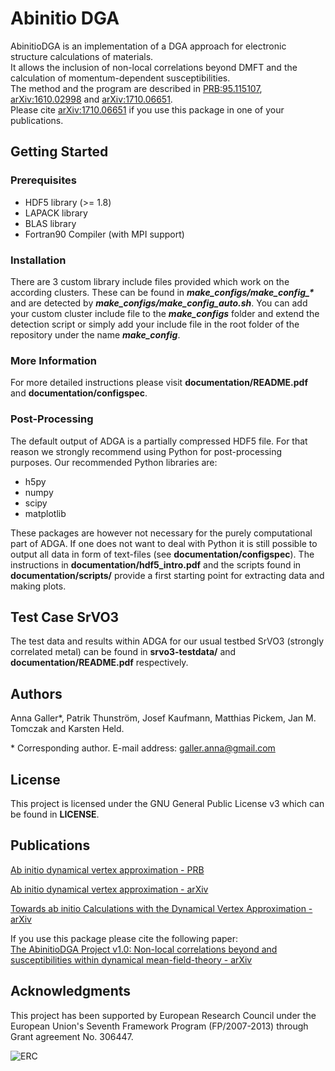 # Abinitio DGA
                                                                                                                                                                       
AbinitioDGA is an implementation of a DGA approach for electronic structure calculations of materials.   
It allows the inclusion of non-local correlations beyond DMFT and the calculation of momentum-dependent susceptibilities.   
The method and the program are described in [PRB:95.115107](https://journals.aps.org/prb/abstract/10.1103/PhysRevB.95.115107), [arXiv:1610.02998](https://arxiv.org/abs/1610.02998) and [arXiv:1710.06651](https://arxiv.org/abs/1710.06651).   
Please cite [arXiv:1710.06651](https://arxiv.org/abs/1710.06651) if you use this package in one of your publications.

## Getting Started

### Prerequisites

* HDF5 library (>= 1.8)
* LAPACK library
* BLAS library
* Fortran90 Compiler (with MPI support)

### Installation

There are 3 custom library include files provided which work on the according clusters. These can be found in **_make\_configs/make\_config\_\*_** and are detected by **_make\_configs/make\_config\_auto.sh_**. You can add your custom cluster include file to the **_make\_configs_** folder and extend the detection script or simply add your include file in the root folder of the repository under the name **_make\_config_**.

### More Information

For more detailed instructions please visit **documentation/README.pdf** and **documentation/configspec**.

### Post-Processing

The default output of ADGA is a partially compressed HDF5 file. For that reason we strongly recommend using Python for post-processing purposes. Our recommended Python libraries are:

* h5py
* numpy
* scipy
* matplotlib

These packages are however not necessary for the purely computational part of ADGA. If one does not want to deal with Python it is still possible to output all data in form of text-files (see **documentation/configspec**). The instructions in **documentation/hdf5\_intro.pdf** and the scripts found in **documentation/scripts/** provide a first starting point for extracting data and making plots.

## Test Case SrVO3

The test data and results within ADGA for our usual testbed SrVO3 (strongly correlated metal) can be found in **srvo3-testdata/** and **documentation/README.pdf** respectively.

## Authors
Anna Galler\*, Patrik Thunström, Josef Kaufmann, Matthias Pickem, Jan M. Tomczak and Karsten Held.

\* Corresponding author. E-mail address: galler.anna@gmail.com

## License
This project is licensed under the GNU General Public License v3 which can be found in **LICENSE**.

## Publications
[Ab initio dynamical vertex approximation - PRB](https://journals.aps.org/prb/abstract/10.1103/PhysRevB.95.115107)

[Ab initio dynamical vertex approximation - arXiv](https://arxiv.org/abs/1610.02998)

[Towards ab initio Calculations with the Dynamical Vertex Approximation - arXiv](https://arxiv.org/abs/1709.02663)


If you use this package please cite the following paper:   
[The AbinitioDGA Project v1.0: Non-local correlations beyond and susceptibilities within dynamical mean-field-theory - arXiv](https://arxiv.org/abs/1710.06651)


## Acknowledgments

This project has been supported by European Research Council under the European Union's Seventh Framework Program (FP/2007-2013) through Grant agreement No. 306447.

![ERC](https://erc.europa.eu/sites/default/files/LOGO_ERC-FLAG_EU_.jpg)
